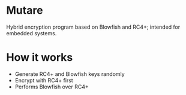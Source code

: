 # Mutare
Hybrid encryption program based on Blowfish and RC4+; intended for embedded systems.

# How it works

- Generate RC4+ and Blowfish keys randomly
- Encrypt with RC4+ first
- Performs Blowfish over RC4+
